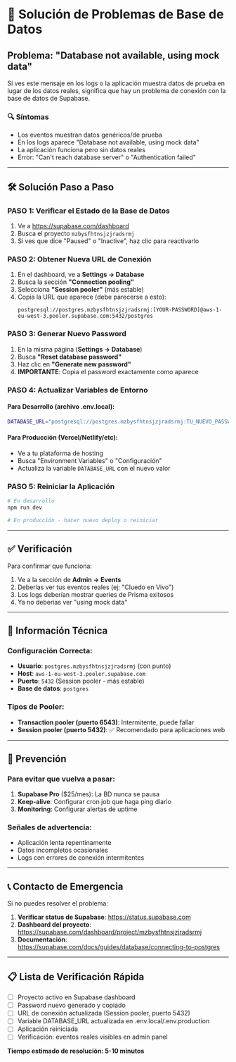 # 🚨 Solución de Problemas de Base de Datos

## Problema: "Database not available, using mock data"

Si ves este mensaje en los logs o la aplicación muestra datos de prueba en lugar de los datos reales, significa que hay un problema de conexión con la base de datos de Supabase.

### 🔍 Síntomas
- Los eventos muestran datos genéricos/de prueba
- En los logs aparece "Database not available, using mock data"
- La aplicación funciona pero sin datos reales
- Error: "Can't reach database server" o "Authentication failed"

---

## 🛠️ Solución Paso a Paso

### PASO 1: Verificar el Estado de la Base de Datos
1. Ve a https://supabase.com/dashboard
2. Busca el proyecto `mzbysfhtnsjzjradsrmj`
3. Si ves que dice "Paused" o "Inactive", haz clic para reactivarlo

### PASO 2: Obtener Nueva URL de Conexión
1. En el dashboard, ve a **Settings → Database**
2. Busca la sección **"Connection pooling"**
3. Selecciona **"Session pooler"** (más estable)
4. Copia la URL que aparece (debe parecerse a esto):
   ```
   postgresql://postgres.mzbysfhtnsjzjradsrmj:[YOUR-PASSWORD]@aws-1-eu-west-3.pooler.supabase.com:5432/postgres
   ```

### PASO 3: Generar Nuevo Password
1. En la misma página (**Settings → Database**)
2. Busca **"Reset database password"**
3. Haz clic en **"Generate new password"**
4. **IMPORTANTE**: Copia el password exactamente como aparece

### PASO 4: Actualizar Variables de Entorno

#### Para Desarrollo (archivo .env.local):
```bash
DATABASE_URL="postgresql://postgres.mzbysfhtnsjzjradsrmj:TU_NUEVO_PASSWORD@aws-1-eu-west-3.pooler.supabase.com:5432/postgres"
```

#### Para Producción (Vercel/Netlify/etc):
- Ve a tu plataforma de hosting
- Busca "Environment Variables" o "Configuración"  
- Actualiza la variable `DATABASE_URL` con el nuevo valor

### PASO 5: Reiniciar la Aplicación
```bash
# En desarrollo
npm run dev

# En producción - hacer nuevo deploy o reiniciar
```

---

## ✅ Verificación

Para confirmar que funciona:

1. Ve a la sección de **Admin → Events** 
2. Deberías ver tus eventos reales (ej: "Cluedo en Vivo")
3. Los logs deberían mostrar queries de Prisma exitosos
4. Ya no deberías ver "using mock data"

---

## 🔧 Información Técnica

### Configuración Correcta:
- **Usuario**: `postgres.mzbysfhtnsjzjradsrmj` (con punto)
- **Host**: `aws-1-eu-west-3.pooler.supabase.com`
- **Puerto**: `5432` (Session pooler - más estable)
- **Base de datos**: `postgres`

### Tipos de Pooler:
- **Transaction pooler (puerto 6543)**: Intermitente, puede fallar
- **Session pooler (puerto 5432)**: ✅ Recomendado para aplicaciones web

---

## 🚨 Prevención

### Para evitar que vuelva a pasar:
1. **Supabase Pro** ($25/mes): La BD nunca se pausa
2. **Keep-alive**: Configurar cron job que haga ping diario
3. **Monitoring**: Configurar alertas de uptime

### Señales de advertencia:
- Aplicación lenta repentinamente
- Datos incompletos ocasionales  
- Logs con errores de conexión intermitentes

---

## 📞 Contacto de Emergencia

Si no puedes resolver el problema:

1. **Verificar status de Supabase**: https://status.supabase.com
2. **Dashboard del proyecto**: https://supabase.com/dashboard/project/mzbysfhtnsjzjradsrmj
3. **Documentación**: https://supabase.com/docs/guides/database/connecting-to-postgres

---

## 📋 Lista de Verificación Rápida

- [ ] Proyecto activo en Supabase dashboard
- [ ] Password nuevo generado y copiado
- [ ] URL de conexión actualizada (Session pooler, puerto 5432)
- [ ] Variable DATABASE_URL actualizada en .env.local/.env.production
- [ ] Aplicación reiniciada
- [ ] Verificación: eventos reales visibles en admin panel

**Tiempo estimado de resolución: 5-10 minutos**